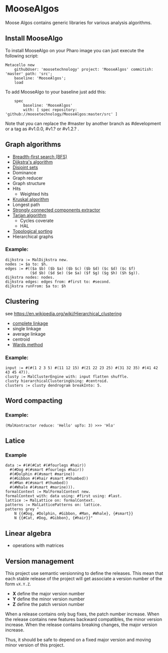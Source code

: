 # MooseAlgos

Moose Algos contains generic libraries for various analysis algorithms.

## Install MooseAlgo 

To install MooseAlgo on your Pharo image you can just execute the following script:

```Smalltalk
Metacello new
    githubUser: 'moosetechnology' project: 'MooseAlgos' commitish: 'master' path: 'src';
    baseline: 'MooseAlgos';
    load
```

To add MooseAlgo to your baseline just add this:

```Smalltalk
    spec
    	baseline: 'MooseAlgos'
    	with: [ spec repository: 'github://moosetechnology/MooseAlgos:master/src' ]
```

Note that you can replace the #master by another branch as #development or a tag as #v1.0.0, #v1.? or #v1.2.? .

## Graph algorithms
- [Breadth-first search (BFS)](https://en.wikipedia.org/wiki/Breadth-first_search)
- [Dijkstra's algorithm](https://en.wikipedia.org/wiki/Dijkstra%27s_algorithm)
- [Disjoint sets](https://en.wikipedia.org/wiki/Disjoint-set_data_structure)
- Dominance
- Graph reducer
- Graph structure 
- Hits
  - Weighted hits
- [Kruskal algorithm](https://en.wikipedia.org/wiki/Kruskal%27s_algorithm)
- Longest path 
- [Strongly connected components extractor](https://en.wikipedia.org/wiki/Strongly_connected_component)
- [Tarjan algorithm](https://en.wikipedia.org/wiki/Tarjan%27s_strongly_connected_components_algorithm)
  - Cycles coverate
  - HAL
- [Topological sorting](https://en.wikipedia.org/wiki/Topological_sorting)
- Hierarchical graphs

### Example: 
```Smalltalk
dijkstra := MalDijkstra new.
nodes := $a to: $h.
edges := #(($a $b) ($b $a) ($b $c) ($b $d) ($c $d) ($c $f) 
           ($d $b) ($d $e) ($e $a) ($f $g) ($g $h) ($h $g)).
dijkstra nodes: nodes.
dijkstra edges: edges from: #first to: #second.
dijkstra runFrom: $a to: $h
```
## Clustering

see https://en.wikipedia.org/wiki/Hierarchical_clustering

- [complete linkage](https://en.wikipedia.org/wiki/Complete-linkage_clustering)
- single linkage
- average linkage
- centroid
- [Wards method](https://en.wikipedia.org/wiki/Ward%27s_method)

### Example:
```Smalltalk
input := #(#(1 2 3 5) #(11 12 15) #(21 22 23 25) #(31 32 35) #(41 42 43 45 47)).
clusty := MalClusterEngine with: input flatten shuffle.
clusty hierarchicalClusteringUsing: #centroid.
clusters := clusty dendrogram breakInto: 5.
```

## Word compacting

### Example: 
```Smalltalk
(MalKontractor reduce: 'Hello' upTo: 3) >>> 'Hlo'
```
## Latice
### Example
```Smalltalk
data := #(#(#Cat #(#fourlegs #hair)) 
  #(#Dog #(#smart #fourlegs #hair)) 
  #(#Dolphin #(#smart #marine)) 
  #(#Gibbon #(#hair #smart #thumbed)) 
  #(#Man #(#smart #thumbed)) 
  #(#Whale #(#smart #marine))).
formalContext := MalFormalContext new.
formalContext with: data using: #first using: #last.
lattice := MalLattice on: formalContext.
patterns := MalLatticePatterns on: lattice.
patterns grey "
	N {{#Dog, #Dolphin, #Gibbon, #Man, #Whale}, {#smart}} 
	N {{#Cat, #Dog, #Gibbon}, {#hair}}"
```	
## Linear algebra

- operations with matrices


## Version management 

This project use semantic versionning to define the releases. This mean that each stable release of the project will get associate a version number of the form `vX.Y.Z`. 

- **X** define the major version number
- **Y** define the minor version number 
- **Z** define the patch version number

When a release contains only bug fixes, the patch number increase. When the release contains new features backward compatibles, the minor version increase. When the release contains breaking changes, the major version increase. 

Thus, it should be safe to depend on a fixed major version and moving minor version of this project.

